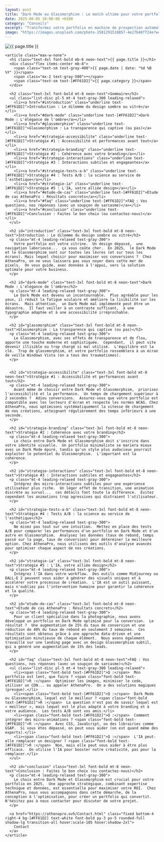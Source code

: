 ```yaml
---
layout: post
title: "Dark Mode ou Glassmorphism : Le match ultime pour votre portfolio 2025"
date: 2025-06-05 10:00:00 +0100
category: "Conseils"
excerpt: "Transformez votre portfolio en machine de prospection automatique qui travaille 24h/24 pour vous. Anticipez les tendances design 2025 et prenez 6 mois d'avance sur vos concurrents avec AthenaPro."
image: "https://images.unsplash.com/photo-1581291518857-4e27b48ff24e?w=800&h=400&fit=crop&auto=format"
---
```


<main class="pt-24 pb-16 bg-[#0A0118] text-white font-serif">
  <div class="container mx-auto px-4 max-w-4xl">
    <div class="mb-10 rounded-xl overflow-hidden shadow-lg">
      <img src="{{ page.image }}" alt="{{ page.title }}" loading="lazy" class="w-full h-72 object-cover object-center transition-transform duration-500 hover:scale-105"/>
    </div>

    <article class="max-w-none">
      <h1 class="text-4xl font-bold mb-6 neon-text">{{ page.title }}</h1>
      <div class="flex items-center mb-8">
        <span class="text-sm text-gray-400">{{ page.date | date: "%d %B %Y" }}</span>
        <span class="mx-2 text-gray-500">•</span>
        <span class="text-sm text-[#FF61D2]">{{ page.category }}</span>
      </div>

      <h2 class="text-3xl font-bold mt-8 neon-text">Sommaire</h2>
      <ul class="list-disc pl-5 mt-4 text-gray-300 leading-relaxed">
        <li><a href="#introduction" class="underline text-[#FF61D2]">Introduction : Le dilemme du design sombre ou vitré</a></li>
        <li><a href="#dark-mode" class="underline text-[#FF61D2]">Dark Mode : L'élégance de l'ombre</a></li>
        <li><a href="#glassmorphism" class="underline text-[#FF61D2]">Glassmorphism : La transparence qui captive (ou pas)</a></li>
        <li><a href="#strategie-accessibilite" class="underline text-[#FF61D2]">Stratégie #1 : Accessibilité et performances avant tout</a></li>
        <li><a href="#strategie-branding" class="underline text-[#FF61D2]">Stratégie #2 : Cohérence avec votre branding</a></li>
        <li><a href="#strategie-interactions" class="underline text-[#FF61D2]">Stratégie #3 : Interactions subtiles et engageantes</a></li>
        <li><a href="#strategie-tests-a-b" class="underline text-[#FF61D2]">Stratégie #4 : Tests A/B : la science au service de l'esthétique</a></li>
        <li><a href="#strategie-ia" class="underline text-[#FF61D2]">Stratégie #5 : L'IA, votre alliée design</a></li>
        <li><a href="#etude-de-cas" class="underline text-[#FF61D2]">Étude de cas AthenaPro : Résultats concrets</a></li>
        <li><a href="#faq" class="underline text-[#FF61D2]">FAQ : Vos questions, nos réponses (avec un soupçon de sarcasme)</a></li>
        <li><a href="#conclusion" class="underline text-[#FF61D2]">Conclusion : Faites le bon choix (ou contactez-nous)</a></li>
      </ul>

      <h2 id="introduction" class="text-3xl font-bold mt-8 neon-text">Introduction : Le dilemme du design sombre ou vitré</h2>
      <p class="mt-4 leading-relaxed text-gray-300">
        Votre portfolio est votre vitrine.  Un design dépassé,  une navigation laborieuse...  ça vous coûte cher.  En 2025,  le Dark Mode et le Glassmorphism sont sur toutes les lèvres (et sur tous les écrans). Mais lequel choisir pour maximiser vos conversions ?  Chez AthenaPro, on ne vous laissera pas vous noyer dans cette mer de pixels.  On vous guide, avec données à l'appui, vers la solution optimale pour votre business.
      </p>

      <h2 id="dark-mode" class="text-3xl font-bold mt-8 neon-text">Dark Mode : L'élégance de l'ombre</h2>
      <p class="mt-4 leading-relaxed text-gray-300">
        Le Dark Mode est devenu un incontournable.  Plus agréable pour les yeux, il réduit la fatigue oculaire et améliore la lisibilité sur les écrans.  Mais attention,  un Dark Mode mal implémenté peut être un désastre.  Il faut veiller à un contraste suffisant,  à une typographie adaptée et à une accessibilité irréprochable.
      </p>

      <h2 id="glassmorphism" class="text-3xl font-bold mt-8 neon-text">Glassmorphism : La transparence qui captive (ou pas)</h2>
      <p class="mt-4 leading-relaxed text-gray-300">
        Le Glassmorphism, avec ses effets de transparence et de flou, apporte une touche moderne et sophistiquée.  Cependant,  il peut vite devenir illisible ou trop chargé si mal utilisé.  L'équilibre est la clé.  Trop de glassmorphism, et votre portfolio ressemblera à un écran de veille Windows Vista (on a tous des traumatismes).
      </p>


      <h2 id="strategie-accessibilite" class="text-3xl font-bold mt-8 neon-text">Stratégie #1 : Accessibilité et performances avant tout</h2>
      <p class="mt-4 leading-relaxed text-gray-300">
        Avant même de choisir entre Dark Mode et Glassmorphism,  priorisez l'accessibilité et la performance.  Un temps de chargement supérieur à 2 secondes ?  Adieu conversions.  Assurez-vous que votre portfolio est compatible avec les lecteurs d'écran et respecte les normes WCAG. Chez AthenaPro, nous optimisons systématiquement la vitesse de chargement de nos créations, atteignant régulièrement des temps inférieurs à une seconde.
      </p>

      <h2 id="strategie-branding" class="text-3xl font-bold mt-8 neon-text">Stratégie #2 : Cohérence avec votre branding</h2>
      <p class="mt-4 leading-relaxed text-gray-300">
        Le choix entre Dark Mode et Glassmorphism doit s'inscrire dans votre identité visuelle.  Un portfolio minimaliste se mariera mieux avec un Dark Mode épuré, tandis qu'un style plus audacieux pourrait exploiter le potentiel du Glassmorphism.  L'important est la cohérence.
      </p>

      <h2 id="strategie-interactions" class="text-3xl font-bold mt-8 neon-text">Stratégie #3 : Interactions subtiles et engageantes</h2>
      <p class="mt-4 leading-relaxed text-gray-300">
        Intégrez des micro-interactions subtiles pour une expérience utilisateur plus riche.  Un léger effet de transition, une animation discrète au survol...  ces détails font toute la différence.  Évitez cependant les animations trop agressives qui distraient l'utilisateur.
      </p>

      <h2 id="strategie-tests-a-b" class="text-3xl font-bold mt-8 neon-text">Stratégie #4 : Tests A/B : la science au service de l'esthétique</h2>
      <p class="mt-4 leading-relaxed text-gray-300">
        Ne misez pas tout sur une intuition.  Mettez en place des tests A/B pour comparer les performances d'un portfolio en Dark Mode et d'un autre en Glassmorphism.  Analysez les données (taux de rebond, temps passé sur la page, taux de conversion) pour déterminer la meilleure option. Chez AthenaPro, nous utilisons des outils d'analyse avancés pour optimiser chaque aspect de nos créations.
      </p>

      <h2 id="strategie-ia" class="text-3xl font-bold mt-8 neon-text">Stratégie #5 : L'IA, votre alliée design</h2>
      <p class="mt-4 leading-relaxed text-gray-300">
        Intégrez l'IA dans votre workflow.  Des outils comme Midjourney ou DALL-E 2 peuvent vous aider à générer des visuels uniques et à accélérer votre processus de création.  L'IA est un outil puissant, mais n'oubliez pas l'intervention humaine pour garantir la cohérence et la qualité.
      </p>

      <h2 id="etude-de-cas" class="text-3xl font-bold mt-8 neon-text">Étude de cas AthenaPro : Résultats concrets</h2>
      <p class="mt-4 leading-relaxed text-gray-300">
        Pour un client spécialisé dans la photographie, nous avons développé un portfolio en Dark Mode optimisé pour la conversion.  Le résultat ?  Une augmentation de 25% du taux de conversion et une réduction de 40% du taux de rebond en seulement 3 semaines.  Ces résultats sont obtenus grâce à une approche data-driven et une optimisation minutieuse de chaque élément.  Nous avons également travaillé sur une landing page avec un design Glassmorphism subtil, qui a généré une augmentation de 15% des leads.
      </p>

      <h2 id="faq" class="text-3xl font-bold mt-8 neon-text">FAQ : Vos questions, nos réponses (avec un soupçon de sarcasme)</h2>
      <ul class="list-disc pl-5 mt-4 text-gray-300 leading-relaxed">
        <li><span class="font-bold text-[#FF61D2]">Q :</span>  Mon portfolio est lent, que faire ? <span class="font-bold text-[#FF61D2]">R :</span>  Optimiser les images, minimiser le code, utiliser un CDN... ou appeler AthenaPro.  On a des solutions magiques (presque).</li>
        <li><span class="font-bold text-[#FF61D2]">Q :</span>  Dark Mode ou Glassmorphism, lequel est le meilleur ? <span class="font-bold text-[#FF61D2]">R :</span>  La question n'est pas de savoir lequel est « meilleur », mais lequel est le plus adapté à votre branding et à votre audience.  Les tests A/B sont vos amis.</li>
        <li><span class="font-bold text-[#FF61D2]">Q :</span>  Comment intégrer des micro-animations ? <span class="font-bold text-[#FF61D2]">R :</span>  Avec CSS, JavaScript, ou des librairies comme GSAP.  Si vous êtes dépassé, on peut vous aider (on est quand même des experts).</li>
        <li><span class="font-bold text-[#FF61D2]">Q :</span>  L'IA peut-elle remplacer un designer ? <span class="font-bold text-[#FF61D2]">R :</span>  Non, mais elle peut vous aider à être plus efficace.  On utilise l'IA pour booster notre créativité, pas pour la remplacer.</li>
      </ul>

      <h2 id="conclusion" class="text-3xl font-bold mt-8 neon-text">Conclusion : Faites le bon choix (ou contactez-nous)</h2>
      <p class="mt-4 leading-relaxed text-gray-300">
        Le choix entre Dark Mode et Glassmorphism est crucial pour votre portfolio en 2025.  Une approche stratégique, combinant expertise technique et données, est essentielle pour maximiser votre ROI.  Chez AthenaPro, nous vous accompagnons dans cette démarche, de la conception à l'optimisation, pour créer un portfolio qui convertit.  N'hésitez pas à nous contacter pour discuter de votre projet.
      </p>

      <a href="https://athenapro.ovh/Contact.html" class="fixed bottom-4 right-4 bg-[#FF61D2] text-white font-bold py-3 px-5 rounded-full shadow-lg transition-all hover:scale-105 hover:shadow-2xl">
        Contact
      </a>
    </article>
  </div>
</main>